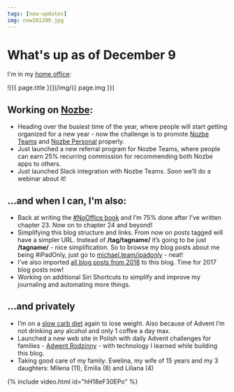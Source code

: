 ```yaml
---
tags: [now-updates]
img: now201209.jpg
---
```


# What's up as of December 9

I'm in my [home office](/office):

<!--More-->

![{{ page.title }}](/img/{{ page.img }})

## Working on [Nozbe][n]:

* Heading over the busiest time of the year, where people will start getting organized for a new year - now the challenge is to promote [Nozbe Teams][n] and [Nozbe Personal][np] properly.
* Just launched a new referral program for Nozbe Teams, where people can earn 25% recurring commission for recommending both Nozbe apps to others.
* Just launched Slack integration with Nozbe Teams. Soon we’ll do a webinar about it!

## …and when I can, I'm also:

* Back at writing the [#NoOffice book](https://NoOffice.org/) and I’m 75% done after I’ve written chapter 23. Now on to chapter 24 and beyond!
* Simplifying this blog structure and links. From now on posts tagged will have a simpler URL. Instead of **/tag/tagname/** it’s going to be just **/tagname/** - nice simplification. So to browse my blog posts about me being #iPadOnly, just go to [michael.team/ipadonly](/ipadonly) - neat!
* I’ve also imported [all blog posts from 2018](/2018best) to this blog. Time for 2017 blog posts now!
* Working on additional Siri Shortcuts to simplify and improve my journaling and automating more things.

## …and privately

* I’m on a [slow carb diet](https://sliwinski.com/slow-carb-diet/) again to lose weight. Also because of Advent I’m not drinking any alcohol and only 1 coffee a day max.
* Launched a new web site in Polish with daily Advent challenges for families - [Adwent Rodzinny](https://adwentrodzinny.pl) - with technology I learned while building this blog.
* Taking good care of my family: Ewelina, my wife of 15 years and my 3 daughters: Milena (11), Emilia (8) and Liliana (4)

{% include video.html id="hH18eF30EPo" %}


[n]: https://michael.gratis/nozbe
[np]: https://michael.gratis/nozbepersonal